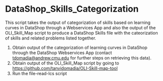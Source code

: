 # DataShop_Skills_Categorization
This script takes the output of categorization of skills based on learning curves in DataShop through a Webservices App and also the output of the OLI_Skill_Map script to produce a DataShop Skills file with the cateorization of skills and related problems listed together. 

1. Obtain output of the categorization of learning curves in DataShop through the DataShop Webservices App (contact tdomadia@andrew.cmu.edu for further steps on retrieving this data). 
2. Obtain output of the OLI_Skill_Map script by going to https://github.com/tanvidomadia/OLI-Skill-map-tool
3. Run the file-read-lcs script 

